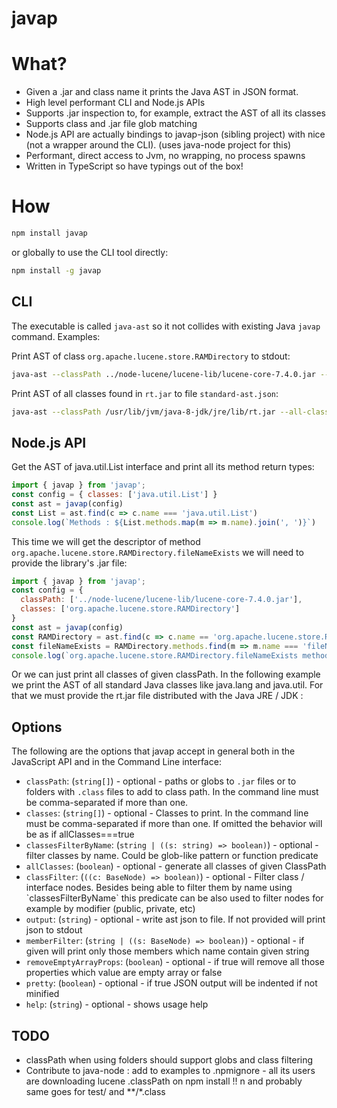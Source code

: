 # javap

# What?

 * Given a .jar and class name it prints the Java AST in JSON format.
 * High level performant CLI and Node.js APIs
 * Supports .jar inspection to, for example, extract the AST of all its classes
 * Supports class and .jar file glob matching 
 * Node.js API are actually bindings to javap-json (sibling project) with nice (not a wrapper around the CLI). (uses java-node project for this)
 * Performant, direct access to Jvm, no wrapping, no process spawns
 * Written in TypeScript so have typings out of the box!

# How 

```sh
npm install javap
```

or globally to use the CLI tool directly: 

```sh
npm install -g javap
```

## CLI

The executable is called `java-ast` so it not collides with existing Java `javap` command. Examples: 

Print AST of class `org.apache.lucene.store.RAMDirectory` to stdout:

```sh
java-ast --classPath ../node-lucene/lucene-lib/lucene-core-7.4.0.jar --classes org.apache.lucene.store.RAMDirectory
```

Print AST of all classes found in `rt.jar` to file `standard-ast.json`:


```sh
java-ast --classPath /usr/lib/jvm/java-8-jdk/jre/lib/rt.jar --all-classes
```

## Node.js API

Get the AST of java.util.List interface and print all its method return types: 

```js
import { javap } from 'javap';
const config = { classes: ['java.util.List'] }
const ast = javap(config)
const List = ast.find(c => c.name === 'java.util.List')
console.log(`Methods : ${List.methods.map(m => m.name).join(', ')}`)
```

This time we will get the descriptor of method `org.apache.lucene.store.RAMDirectory.fileNameExists` we will need to provide the library's .jar file:

```js
import { javap } from 'javap';
const config = {
  classPath: ['../node-lucene/lucene-lib/lucene-core-7.4.0.jar'],
  classes: ['org.apache.lucene.store.RAMDirectory']
}
const ast = javap(config)
const RAMDirectory = ast.find(c => c.name == 'org.apache.lucene.store.RAMDirectory')
const fileNameExists = RAMDirectory.methods.find(m => m.name === 'fileNameExists')
console.log(`org.apache.lucene.store.RAMDirectory.fileNameExists method descriptor is ${fileNameExists.descriptor}`)
```

Or we can just print all classes of given classPath. In the following example we print the AST of all standard Java classes like java.lang and java.util. For that we must provide the rt.jar file distributed with the Java JRE / JDK : 


## Options

The following are the options that javap accept in general both in the JavaScript API and in the Command Line interface:

 * `classPath`: (`string[]`) - optional - paths or globs to `.jar` files or to folders with `.class` files to add to class path. In the command line must be comma-separated if more than one.
 * `classes`: (`string[]`) - optional - Classes to print. In the command line must be comma-separated if more than one. If omitted the behavior will be as if allClasses===true
 * `classesFilterByName`: (`string | ((s: string) => boolean)`) - optional - filter classes by name. Could be glob-like pattern or function predicate
 * `allClasses`: (`boolean`) - optional - generate all classes of given ClassPath
 * `classFilter`: (`((c: BaseNode) => boolean)`) - optional - Filter class / interface nodes. Besides being able to filter them by name using \`classesFilterByName\` this predicate can be also used to filter nodes for example by modifier (public, private, etc)
 * `output`: (`string`) - optional - write ast json to file. If not provided will print json to stdout
 * `memberFilter`: (`string | ((s: BaseNode) => boolean)`) - optional - if given will print only those members which name contain given string
 * `removeEmptyArrayProps`: (`boolean`) - optional - if true will remove all those properties which value are empty array or false
 * `pretty`: (`boolean`) - optional - if true JSON output will be indented if not minified
 * `help`: (`string`) - optional - shows usage help

## TODO

 * classPath when using folders should support globs and class filtering
 * Contribute to java-node : add to examples to .npmignore - all its users are downloading lucene .classPath on npm install !! n and probably same goes for test/ and **/*.class